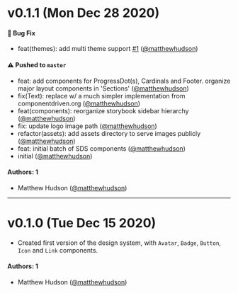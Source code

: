 # v0.1.1 (Mon Dec 28 2020)

#### 🐛 Bug Fix

- feat(themes): add multi theme support [#1](https://github.com/ajetreo/design-system/pull/1)
  ([@matthewhudson](https://github.com/matthewhudson))

#### ⚠️ Pushed to `master`

- feat: add components for ProgressDot(s), Cardinals and Footer. organize major layout components in 'Sections'
  ([@matthewhudson](https://github.com/matthewhudson))
- fix(Text): replace w/ a much simpler implementation from componentdriven.org
  ([@matthewhudson](https://github.com/matthewhudson))
- feat(components): reorganize storybook sidebar hierarchy ([@matthewhudson](https://github.com/matthewhudson))
- fix: update logo image path ([@matthewhudson](https://github.com/matthewhudson))
- refactor(assets): add assets directory to serve images publicly ([@matthewhudson](https://github.com/matthewhudson))
- feat: initial batch of SDS components ([@matthewhudson](https://github.com/matthewhudson))
- initial ([@matthewhudson](https://github.com/matthewhudson))

#### Authors: 1

- Matthew Hudson ([@matthewhudson](https://github.com/matthewhudson))

---

# v0.1.0 (Tue Dec 15 2020)

- Created first version of the design system, with `Avatar`, `Badge`, `Button`, `Icon` and `Link` components.

#### Authors: 1

- Matthew Hudson ([@matthewhudson](https://github.com/matthewhudson))
